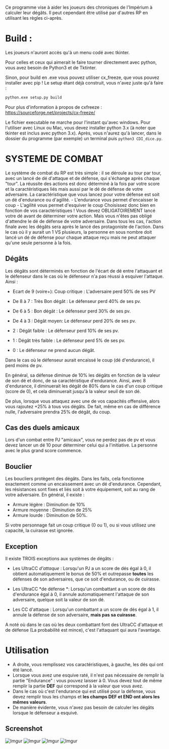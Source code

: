 Ce programme vise à aider les joueurs des chroniques de l'Impérium à calculer leur dégâts.  Il peut cependant être utilisé par d'autres RP en utilisant les règles ci-après.

# Build :

Les joueurs n'auront accès qu'à un menu codé avec tkinter.

Pour celles et ceux qui aimerait le faire tourner directement avec python, vous avez besoin de Python3 et de Tktinter.

Sinon, pour build en .exe vous pouvez utiliser cx_freeze, que vous pouvez installer avec pip ! Le setup étant déjà construit, vous n'avez juste qu'à faire : 

```bash
python.exe setup.py build
```

Pour plus d'information à propos de cxfreeze : https://sourceforge.net/projects/cx-freeze/

Le fichier executable ne marche pour l'instant qu'avec windows. Pour l'utiliser avec Linux ou Mac, vous devez installer python 3.x (à noter que tkinter est inclus avec python 3.x). Après, vous n'aurez qu'à lancer, dans le dossier du programme (par exemple) un terminal puis `python3 CDI_dice.py`. 



# SYSTEME DE COMBAT

Le système de combat du RP est très simple : il se déroule au tour par tour, avec un lancé de dé d'attaque et de défense, qui s'échange après chaque "tour". La réussite des actions est donc déterminé à la fois par votre score et la caractéristiques liés mais aussi par le dé de défense de votre adversaire. La caractéristique que vous lancez pour votre défense est soit un dé d'endurance ou d'agilité.  - L'endurance vous permet d'encaisser le coup  - L'agilité vous permet d'esquiver le coup Choisissez donc bien en fonction de vos caractéristiques ! Vous devez OBLIGATOIREMENT lancé votre dé avant de déterminer votre action. Mais vous n'êtes pas obligé d'attendre le dé de défense de votre adversaire. Dans tous les cas, l'action finale avec les dégâts sera après le lancé des protagoniste de l'action.  Dans le cas où il y aurait un 1 VS plusieurs, la personne en sous nombre doit lancé un dé de défense pour chaque attaque reçu mais ne peut attaquer qu'une seule personne à la fois.



## Dégâts

Les dégâts sont déterminés en fonction de l'écart de dé entre l'attaquant et le défenseur dans le cas où le défenseur n'a pas réussi à esquiver l'attaque. Ainsi :

-  Ecart de 9 (voire+): Coup critique : L'adversaire perd 50% de ses PV 

- De 8 à 7 : Très Bon dégât : Le défenseur perd 40% de ses pv. 

- De 6 à 5 : Bon dégât : Le défenseur perd 30% de ses pv. 

- De 4 à 3 : Dégât moyen: Le défenseur perd 20% de ses pv. 

- 2 : Dégât faible : Le défenseur perd 10% de ses pv. 

- 1 : Dégât très faible : Le défenseur perd 5% de ses pv. 

- 0 : Le défenseur ne prend aucun dégât. 

Dans le cas où le défenseur aurait encaissé le coup (dé d'endurance), il perd moins de pv. 

En général, sa défense diminue de 10% les dégâts en fonction de la valeur de son dé et donc, de sa caractéristique d'endurance. Ainsi, avec 8 d'endurance, il diminuerait les dégât de 80% dans le cas d'un coup critique (score de 0), et cela diminuerait jusqu'à la valeur seuil de son dé. 



De plus, lorsque vous attaquez avec une de vos capacités offensive, alors vous rajoutez +25% à tous vos dégâts. De fait, même en cas de différence nulle, l'adversaire prendra 25% de dégât, du coup. 



## Cas des duels amicaux

Lors d'un combat entre PJ "amicaux", vous ne perdez pas de pv et vous devez lancer un dé 10 pour déterminer celui qui a l'initiative. La personne avec le plus grand score commence.



## Bouclier

Les boucliers protègent des dégâts. Dans les faits, cela fonctionne exactement comme un encaissement avec un dé d'endurance. Cependant, les résistances sont fixes et liés soit à votre équipement, soit au rang de votre adversaire. En général, il existe :

- Armure légère : Diminution de 10%
- Armure moyenne : Diminution de 25%
- Armure lourde : Diminution de 50%.

Si votre personnage fait un coup critique (0 ou 1), ou si vous utilisez une capacité, la cuirasse est ignorée.

## Exception

Il existe TROIS exceptions aux systèmes de dégâts : 

- Les UltraCC *d'attaque* : Lorsqu'un PJ a un score de dés égal à 0, il obtient automatiquement le bonus de 50% et outrepasse **toutes** les défenses de son adversaires, que ce soit d'endurance, ou de cuirasse. 

- Les UltraCC *de défense *: Lorsqu'un combattant a un score de dés d'endurance égal à 0, il annule automatiquement l'attaque de son adversaire, quelque soit la valeur de son dé. 

- Les CC d'attaque : Lorsqu'un combattant a un score de dés égal à 1, il annule la défense de son adversaire, **mais pas sa cuirasse**. 

A noté où dans le cas où les deux combattant font des UltraCC d'attaque et de défense (La probabilité est mince), c'est l'attaquant qui aura l'avantage.

# Utilisation

* A droite, vous remplissez vos caractéristiques, à gauche, les dés qui ont été lancé.
* Lorsque vous avez une esquive raté, il n'est pas nécessaire de remplir la partie "Endurance" : vous pouvez laisser à 0. Vous devez tout de même remplir la partie **DEF** qui correspond à la valeur que vous avez. 
* Dans le cas où c'est l'endurance qui est utilisé pour la défense, vous devez remplir tous les champs et **les champs DEF et END ont alors les mêmes valeurs**.
* De manière évidente, vous n'avez pas besoin de calculer les dégâts lorsque le défenseur a esquivé. 

## Screenshot

![Imgur](https://i.imgur.com/imfqtfw.png) 
![Imgur](https://i.imgur.com/6YTMYN0.png)
![Imgur](https://i.imgur.com/8lPrLD4.png)
![Imgur](https://i.imgur.com/7GSZl61.png)
